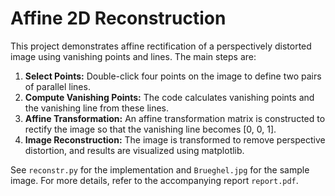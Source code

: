 # Affine 2D Reconstruction

This project demonstrates affine rectification of a perspectively distorted image using vanishing points and lines. The main steps are:

1. **Select Points:** Double-click four points on the image to define two pairs of parallel lines.
2. **Compute Vanishing Points:** The code calculates vanishing points and the vanishing line from these lines.
3. **Affine Transformation:** An affine transformation matrix is constructed to rectify the image so that the vanishing line becomes [0, 0, 1].
4. **Image Reconstruction:** The image is transformed to remove perspective distortion, and results are visualized using matplotlib.

See `reconstr.py` for the implementation and `Brueghel.jpg` for the sample image. For more details, refer to the accompanying report `report.pdf`.
